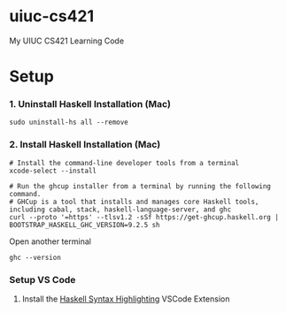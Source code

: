 # uiuc-cs421
My UIUC CS421 Learning Code

# Setup
### 1. Uninstall Haskell Installation (Mac)

```shell
sudo uninstall-hs all --remove
```


### 2. Install Haskell Installation (Mac)
```shell
# Install the command-line developer tools from a terminal
xcode-select --install

# Run the ghcup installer from a terminal by running the following command.
# GHCup is a tool that installs and manages core Haskell tools, including cabal, stack, haskell-language-server, and ghc
curl --proto '=https' --tlsv1.2 -sSf https://get-ghcup.haskell.org | BOOTSTRAP_HASKELL_GHC_VERSION=9.2.5 sh
```

Open another terminal
```shell
ghc --version
```

### Setup VS Code
1. Install the [Haskell Syntax Highlighting](https://marketplace.visualstudio.com/items?itemName=justusadam.language-haskell) VSCode Extension



